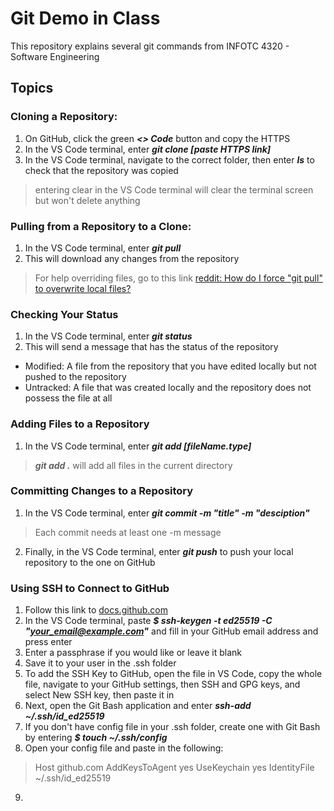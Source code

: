 # Git Demo in Class

This repository explains several git commands from INFOTC 4320 - Software Engineering

## Topics

### Cloning a Repository:
1. On GitHub, click the green ***<> Code*** button and copy the HTTPS
2. In the VS Code terminal, enter ***git clone [paste HTTPS link]***
3. In the VS Code terminal, navigate to the correct folder, then enter ***ls*** to check that the repository was copied
> entering clear in the VS Code terminal will clear the terminal screen but won't delete anything

### Pulling from a Repository to a Clone:
1. In the VS Code terminal, enter ***git pull***
2. This will download any changes from the repository
> For help overriding files, go to this link [reddit: How do I force "git pull" to overwrite local files?](https://stackoverflow.com/questions/1125968/how-do-i-force-git-pull-to-overwrite-local-files)

### Checking Your Status
1. In the VS Code terminal, enter ***git status***
2. This will send a message that has the status of the repository
- Modified: A file from the repository that you have edited locally but not pushed to the repository
- Untracked: A file that was created locally and the repository does not possess the file at all

### Adding Files to a Repository
1. In the VS Code terminal, enter ***git add [fileName.type]***
> ***git add .*** will add all files in the current directory

### Committing Changes to a Repository
1. In the VS Code terminal, enter ***git commit -m "title" -m "desciption"***
> Each commit needs at least one -m message
2. Finally, in the VS Code terminal, enter ***git push*** to push your local repository to the one on GitHub

### Using SSH to Connect to GitHub
1. Follow this link to [docs.github.com](https://docs.github.com/en/authentication/connecting-to-github-with-ssh/generating-a-new-ssh-key-and-adding-it-to-the-ssh-agent)
2. In the VS Code terminal, paste ***$ ssh-keygen -t ed25519 -C "your_email@example.com"*** and fill in your GitHub email address and press enter
3. Enter a passphrase if you would like or leave it blank
4. Save it to your user in the .ssh folder
5. To add the SSH Key to GitHub, open the file in VS Code, copy the whole file, navigate to your GitHub settings, then SSH and GPG keys, and select New SSH key, then paste it in
6. Next, open the Git Bash application and enter ***ssh-add ~/.ssh/id_ed25519***
7. If you don't have config file in your .ssh folder, create one with Git Bash by entering ***$ touch ~/.ssh/config***
8. Open your config file and paste in the following:
>Host github.com
>    AddKeysToAgent yes
>    UseKeychain yes
>    IdentityFile ~/.ssh/id_ed25519
9. 